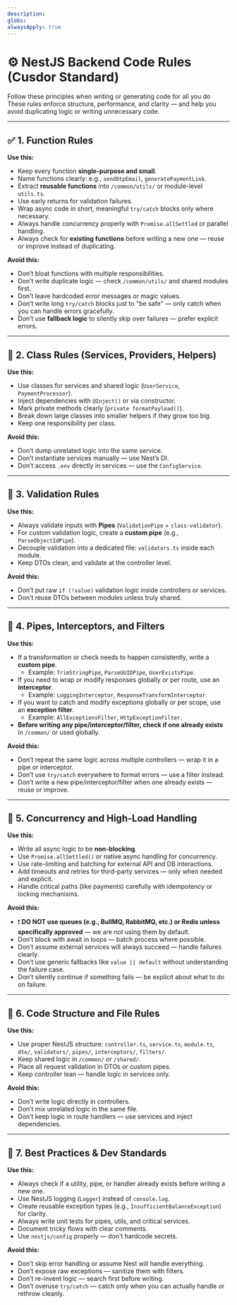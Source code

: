```yaml
---
description: 
globs: 
alwaysApply: true
---
```

# ⚙️ NestJS Backend Code Rules (Cusdor Standard)

Follow these principles when writing or generating code for all you do  These rules enforce structure, performance, and clarity — and help you avoid duplicating logic or writing unnecessary code.

---

## ✅ 1. Function Rules

**Use this:**

- Keep every function **single-purpose and small**.
- Name functions clearly: e.g., `sendOtpEmail`, `generatePaymentLink`.
- Extract **reusable functions** into `/common/utils/` or module-level `utils.ts`.
- Use early returns for validation failures.
- Wrap async code in short, meaningful `try/catch` blocks only where necessary.
- Always handle concurrency properly with `Promise.allSettled` or parallel handling.
- Always check for **existing functions** before writing a new one — reuse or improve instead of duplicating.

**Avoid this:**

- Don’t bloat functions with multiple responsibilities.
- Don’t write duplicate logic — check `/common/utils/` and shared modules first.
- Don’t leave hardcoded error messages or magic values.
- Don’t write long `try/catch` blocks just to "be safe" — only catch when you can handle errors gracefully.
- Don’t use **fallback logic** to silently skip over failures — prefer explicit errors.

---

## 🧱 2. Class Rules (Services, Providers, Helpers)

**Use this:**

- Use classes for services and shared logic (`UserService`, `PaymentProcessor`).
- Inject dependencies with `@Inject()` or via constructor.
- Mark private methods clearly (`private formatPayload()`).
- Break down large classes into smaller helpers if they grow too big.
- Keep one responsibility per class.

**Avoid this:**

- Don’t dump unrelated logic into the same service.
- Don’t instantiate services manually — use Nest’s DI.
- Don’t access `.env` directly in services — use the `ConfigService`.

---

## 🧹 3. Validation Rules

**Use this:**

- Always validate inputs with **Pipes** (`ValidationPipe` + `class-validator`).
- For custom validation logic, create a **custom pipe** (e.g., `ParseObjectIdPipe`).
- Decouple validation into a dedicated file: `validators.ts` inside each module.
- Keep DTOs clean, and validate at the controller level.

**Avoid this:**

- Don’t put raw `if (!value)` validation logic inside controllers or services.
- Don’t reuse DTOs between modules unless truly shared.

---

## 🔁 4. Pipes, Interceptors, and Filters

**Use this:**

- If a transformation or check needs to happen consistently, write a **custom pipe**.
  - Example: `TrimStringPipe`, `ParseUUIDPipe`, `UserExistsPipe`.
- If you need to wrap or modify responses globally or per route, use an **interceptor**.
  - Example: `LoggingInterceptor`, `ResponseTransformInterceptor`.
- If you want to catch and modify exceptions globally or per scope, use an **exception filter**.
  - Example: `AllExceptionsFilter`, `HttpExceptionFilter`.
- **Before writing any pipe/interceptor/filter, check if one already exists** in `/common/` or used globally.

**Avoid this:**

- Don’t repeat the same logic across multiple controllers — wrap it in a pipe or interceptor.
- Don’t use `try/catch` everywhere to format errors — use a filter instead.
- Don’t write a new pipe/interceptor/filter when one already exists — reuse or improve.

---

## 🚦 5. Concurrency and High-Load Handling

**Use this:**

- Write all async logic to be **non-blocking**.
- Use `Promise.allSettled()` or native async handling for concurrency.
- Use rate-limiting and batching for external API and DB interactions.
- Add timeouts and retries for third-party services — only when needed and explicit.
- Handle critical paths (like payments) carefully with idempotency or locking mechanisms.

**Avoid this:**

- ❗ **DO NOT use queues (e.g., BullMQ, RabbitMQ, etc.) or Redis unless specifically approved** — we are not using them by default.
- Don’t block with await in loops — batch process where possible.
- Don’t assume external services will always succeed — handle failures clearly.
- Don’t use generic fallbacks like `value || default` without understanding the failure case.
- Don’t silently continue if something fails — be explicit about what to do on failure.

---

## 🧭 6. Code Structure and File Rules

**Use this:**

- Use proper NestJS structure: `controller.ts`, `service.ts`, `module.ts`, `dto/`, `validators/`, `pipes/`, `interceptors/`, `filters/`.
- Keep shared logic in `/common/` or `/shared/`.
- Place all request validation in DTOs or custom pipes.
- Keep controller lean — handle logic in services only.

**Avoid this:**

- Don’t write logic directly in controllers.
- Don’t mix unrelated logic in the same file.
- Don’t keep logic in route handlers — use services and inject dependencies.

---

## 🧠 7. Best Practices & Dev Standards

**Use this:**

- Always check if a utility, pipe, or handler already exists before writing a new one.
- Use NestJS logging (`Logger`) instead of `console.log`.
- Create reusable exception types (e.g., `InsufficientBalanceException`) for clarity.
- Always write unit tests for pipes, utils, and critical services.
- Document tricky flows with clear comments.
- Use `nestjs/config` properly — don't hardcode secrets.

**Avoid this:**

- Don’t skip error handling or assume Nest will handle everything.
- Don’t expose raw exceptions — sanitize them with filters.
- Don’t re-invent logic — search first before writing.
- Don’t overuse `try/catch` — catch only when you can actually handle or rethrow cleanly.